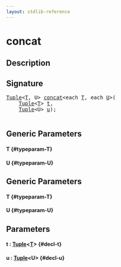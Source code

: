 ```yaml
---
layout: stdlib-reference
---
```


# concat

## Description





## Signature 

<pre>
<a href="/stdlib-reference/types/Tuple/index">Tuple</a>&lt;<a href="/stdlib-reference/types/Tuple/index#typeparam-T" class="code_type">T</a>, U&gt; <a href="/stdlib-reference/global-decls/concat">concat</a>&lt;<span class="code_keyword">each</span> <a href="/stdlib-reference/global-decls/concat#typeparam-T" class="code_type">T</a>, <span class="code_keyword">each</span> <a href="/stdlib-reference/global-decls/concat#typeparam-U" class="code_type">U</a>&gt;(
    <a href="/stdlib-reference/types/Tuple/index">Tuple</a>&lt;<a href="/stdlib-reference/types/Tuple/index#typeparam-T" class="code_type">T</a>&gt; <a href="/stdlib-reference/global-decls/concat#decl-t" class="code_param">t</a>,
    <a href="/stdlib-reference/types/Tuple/index">Tuple</a>&lt;U&gt; <a href="/stdlib-reference/global-decls/concat#decl-u" class="code_param">u</a>);

</pre>

## Generic Parameters

#### T {#typeparam-T}
#### U {#typeparam-U}

## Generic Parameters

#### T {#typeparam-T}
#### U {#typeparam-U}

## Parameters

#### t  : [Tuple](/stdlib-reference/types/Tuple/index)\<[T](/stdlib-reference/types/Tuple/index#typeparam-T)\> {#decl-t}
#### u  : [Tuple](/stdlib-reference/types/Tuple/index)\<U\> {#decl-u}

